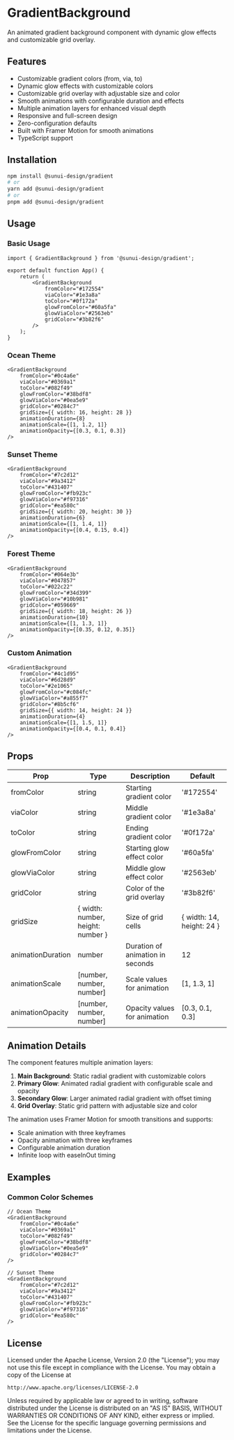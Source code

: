 # GradientBackground

An animated gradient background component with dynamic glow effects and customizable grid overlay.

## Features

- Customizable gradient colors (from, via, to)
- Dynamic glow effects with customizable colors
- Customizable grid overlay with adjustable size and color
- Smooth animations with configurable duration and effects
- Multiple animation layers for enhanced visual depth
- Responsive and full-screen design
- Zero-configuration defaults
- Built with Framer Motion for smooth animations
- TypeScript support

## Installation

```bash
npm install @sunui-design/gradient
# or
yarn add @sunui-design/gradient
# or
pnpm add @sunui-design/gradient
```

## Usage

### Basic Usage

```tsx
import { GradientBackground } from '@sunui-design/gradient';

export default function App() {
    return (
        <GradientBackground
            fromColor="#172554"
            viaColor="#1e3a8a"
            toColor="#0f172a"
            glowFromColor="#60a5fa"
            glowViaColor="#2563eb"
            gridColor="#3b82f6"
        />
    );
}
```

### Ocean Theme

```tsx
<GradientBackground
    fromColor="#0c4a6e"
    viaColor="#0369a1"
    toColor="#082f49"
    glowFromColor="#38bdf8"
    glowViaColor="#0ea5e9"
    gridColor="#0284c7"
    gridSize={{ width: 16, height: 28 }}
    animationDuration={8}
    animationScale={[1, 1.2, 1]}
    animationOpacity={[0.3, 0.1, 0.3]}
/>
```

### Sunset Theme

```tsx
<GradientBackground
    fromColor="#7c2d12"
    viaColor="#9a3412"
    toColor="#431407"
    glowFromColor="#fb923c"
    glowViaColor="#f97316"
    gridColor="#ea580c"
    gridSize={{ width: 20, height: 30 }}
    animationDuration={6}
    animationScale={[1, 1.4, 1]}
    animationOpacity={[0.4, 0.15, 0.4]}
/>
```

### Forest Theme

```tsx
<GradientBackground
    fromColor="#064e3b"
    viaColor="#047857"
    toColor="#022c22"
    glowFromColor="#34d399"
    glowViaColor="#10b981"
    gridColor="#059669"
    gridSize={{ width: 18, height: 26 }}
    animationDuration={10}
    animationScale={[1, 1.3, 1]}
    animationOpacity={[0.35, 0.12, 0.35]}
/>
```

### Custom Animation

```tsx
<GradientBackground
    fromColor="#4c1d95"
    viaColor="#6d28d9"
    toColor="#2e1065"
    glowFromColor="#c084fc"
    glowViaColor="#a855f7"
    gridColor="#8b5cf6"
    gridSize={{ width: 14, height: 24 }}
    animationDuration={4}
    animationScale={[1, 1.5, 1]}
    animationOpacity={[0.4, 0.1, 0.4]}
/>
```

## Props

| Prop | Type | Description | Default |
|------|------|-------------|---------|
| fromColor | string | Starting gradient color | '#172554' |
| viaColor | string | Middle gradient color | '#1e3a8a' |
| toColor | string | Ending gradient color | '#0f172a' |
| glowFromColor | string | Starting glow effect color | '#60a5fa' |
| glowViaColor | string | Middle glow effect color | '#2563eb' |
| gridColor | string | Color of the grid overlay | '#3b82f6' |
| gridSize | { width: number, height: number } | Size of grid cells | { width: 14, height: 24 } |
| animationDuration | number | Duration of animation in seconds | 12 |
| animationScale | [number, number, number] | Scale values for animation | [1, 1.3, 1] |
| animationOpacity | [number, number, number] | Opacity values for animation | [0.3, 0.1, 0.3] |

## Animation Details

The component features multiple animation layers:

1. **Main Background**: Static radial gradient with customizable colors
2. **Primary Glow**: Animated radial gradient with configurable scale and opacity
3. **Secondary Glow**: Larger animated radial gradient with offset timing
4. **Grid Overlay**: Static grid pattern with adjustable size and color

The animation uses Framer Motion for smooth transitions and supports:
- Scale animation with three keyframes
- Opacity animation with three keyframes
- Configurable animation duration
- Infinite loop with easeInOut timing

## Examples

### Common Color Schemes

```tsx
// Ocean Theme
<GradientBackground
    fromColor="#0c4a6e"
    viaColor="#0369a1"
    toColor="#082f49"
    glowFromColor="#38bdf8"
    glowViaColor="#0ea5e9"
    gridColor="#0284c7"
/>

// Sunset Theme
<GradientBackground
    fromColor="#7c2d12"
    viaColor="#9a3412"
    toColor="#431407"
    glowFromColor="#fb923c"
    glowViaColor="#f97316"
    gridColor="#ea580c"
/>
```

## License

Licensed under the Apache License, Version 2.0 (the "License");
you may not use this file except in compliance with the License.
You may obtain a copy of the License at

    http://www.apache.org/licenses/LICENSE-2.0

Unless required by applicable law or agreed to in writing, software
distributed under the License is distributed on an "AS IS" BASIS,
WITHOUT WARRANTIES OR CONDITIONS OF ANY KIND, either express or implied.
See the License for the specific language governing permissions and
limitations under the License. 